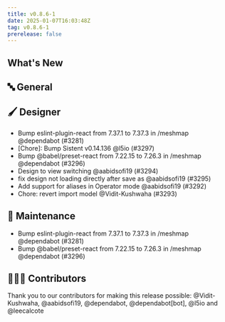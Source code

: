 ```yaml
---
title: v0.8.6-1
date: 2025-01-07T16:03:48Z
tag: v0.8.6-1
prerelease: false
---
```


## What's New
## 🔤 General
## 🖌️ Designer

- Bump eslint-plugin-react from 7.37.1 to 7.37.3 in /meshmap @dependabot (#3281)
- [Chore]: Bump Sistent v0.14.136 @l5io (#3297)
- Bump @babel/preset-react from 7.22.15 to 7.26.3 in /meshmap @dependabot (#3296)
- Design to view switching @aabidsofi19 (#3294)
- fix design not loading directly after save as @aabidsofi19 (#3295)
- Add support for aliases in Operator mode @aabidsofi19 (#3292)
- Chore: revert import model @Vidit-Kushwaha (#3293)

## 🧰 Maintenance

- Bump eslint-plugin-react from 7.37.1 to 7.37.3 in /meshmap @dependabot (#3281)
- Bump @babel/preset-react from 7.22.15 to 7.26.3 in /meshmap @dependabot (#3296)

## 👨🏽‍💻 Contributors

Thank you to our contributors for making this release possible:
@Vidit-Kushwaha, @aabidsofi19, @dependabot, @dependabot[bot], @l5io and @leecalcote
